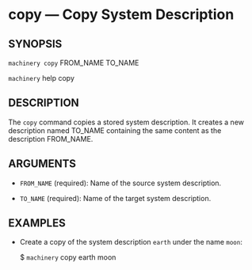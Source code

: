 
# copy — Copy System Description

## SYNOPSIS

`machinery copy`
    FROM_NAME TO_NAME

`machinery` help copy


## DESCRIPTION

The `copy` command copies a stored system description. It creates a new
description named TO_NAME containing the same content as the description
FROM_NAME.


## ARGUMENTS
  * `FROM_NAME` (required):
    Name of the source system description.

  * `TO_NAME` (required):
    Name of the target system description.


## EXAMPLES

  * Create a copy of the system description `earth` under the name `moon`:

    $ `machinery` copy earth moon
